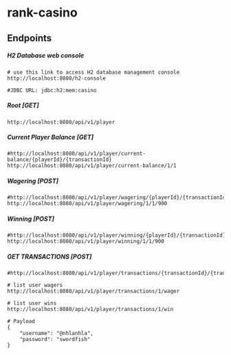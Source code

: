# rank-casino

## Endpoints

##### H2 Database web console
```shell script
# use this link to access H2 database management console
http://localhost:8080/h2-console

#JDBC URL: jdbc:h2:mem:casino
```

##### Root [GET]
```shell script
http://localhost:8080/api/v1/player
```

##### Current Player Balance [GET]
```shell script
#http://localhost:8080/api/v1/player/current-balance/{playerId}/{transactionId}
http://localhost:8080/api/v1/player/current-balance/1/1
```

##### Wagering [POST]
```shell script
#http://localhost:8080/api/v1/player/wagering/{playerId}/{transactionId}/{wagerAmount}
http://localhost:8080/api/v1/player/wagering/1/1/900
```

##### Winning [POST]
```shell script
#http://localhost:8080/api/v1/player/winning/{playerId}/{transactionId}/{winAmount}
http://localhost:8080/api/v1/player/winning/1/1/900
```

##### GET TRANSACTIONS [POST]
```shell script
#http://localhost:8080/api/v1/player/transactions/{transactionId}/{transactionType}

# list user wagers
http://localhost:8080/api/v1/player/transactions/1/wager

# list user wins
http://localhost:8080/api/v1/player/transactions/1/win
```
```shell script
# Payload
{
    "username": "@nhlanhla",
    "password": "swordfish"
}
```